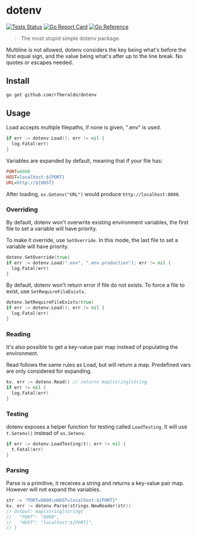 # dotenv

[![Tests Status](https://github.com/rfberaldo/dotenv/actions/workflows/go.yml/badge.svg?branch=master)](https://github.com/rfberaldo/dotenv/actions/workflows/go.yml)
[![Go Report Card](https://goreportcard.com/badge/github.com/rfberaldo/dotenv)](https://goreportcard.com/report/github.com/rfberaldo/dotenv)
[![Go Reference](https://pkg.go.dev/badge/github.com/rfberaldo/dotenv.svg)](https://pkg.go.dev/github.com/rfberaldo/dotenv)

> The most stupid simple dotenv package.

Multiline is not allowed, dotenv considers the key being what's before the first equal sign, and the value being what's after up to the line break.
No quotes or escapes needed.

## Install

```bash
go get github.com/rfberaldo/dotenv
```

## Usage

Load accepts multiple filepaths, if none is given, ".env" is used.

```go
if err := dotenv.Load(); err != nil {
  log.Fatal(err)
}
```

Variables are expanded by default, meaning that if your file has:

```ini
PORT=8000
HOST=localhost:${PORT}
URL=http://${HOST}
```

After loading, `os.Getenv("URL")` would produce `http://localhost:8000`.

### Overriding

By default, dotenv won't overwrite existing environment variables, the first file to set a variable will have priority.

To make it override, use `SetOverride`. In this mode, the last file to set a variable will have priority.

```go
dotenv.SetOverride(true)
if err := dotenv.Load(".env", ".env.production"); err != nil {
  log.Fatal(err)
}
```

By default, dotenv won't return error if file do not exists.
To force a file to exist, use `SetRequireFileExists`.

```go
dotenv.SetRequireFileExists(true)
if err := dotenv.Load(); err != nil {
  log.Fatal(err)
}
```

### Reading

It's also possible to get a key-value pair map instead of populating the environment.

Read follows the same rules as Load, but will return a map.
Predefined vars are only considered for expanding.

```go
kv, err := dotenv.Read() // returns map[string]string
if err != nil {
  log.Fatal(err)
}
```

### Testing

dotenv exposes a helper function for testing called `LoadTesting`.
It will use `t.Setenv()` instead of `os.Setenv`.

```go
if err := dotenv.LoadTesting(t); err != nil {
  t.Fatal(err)
}
```

### Parsing

Parse is a primitive, it receives a string and returns a key-value pair map.
However will not expand the variables.

```go
str := "PORT=8000\nHOST=localhost:${PORT}"
kv, err := dotenv.Parse(strings.NewReader(str))
// Output: map[string]string{
//   "PORT": "8000",
//   "HOST": "localhost:${PORT}",
// }
```
